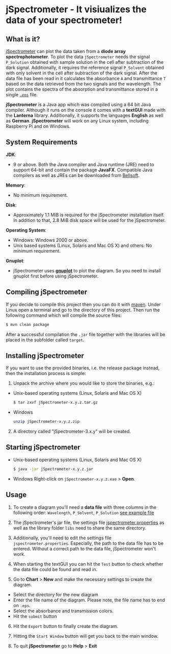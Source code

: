 # jSpectrometer - It visiualizes the data of your spectrometer!

## What is it?
[jSpectrometer](https://github.com/amxyz-cyber/jSpectrometer/tree/master/screenshots)
can plot the data taken from a **diode array spectrophotometer**. To 
plot the data `jSpectrometer` needs the signal `P_Solution` obtained 
with sample solution in the cell after subtraction of the dark signal. 
Additionally, it requires the reference signal `P_Solvent` obtained with
only solvent in the cell after subtraction of the dark signal. After the
data file has been read in it calculates the absorbance `A` and 
transmittance `T` based on the data retrieved from the two signals and 
the wavelength. The plot contains the spectra of the absorption and 
transmittance stored in a single [`.eps`](https://github.com/amxyz-cyber/jSpectrometer/blob/master/screenshots/spectrometer.png) file.

**jSpectrometer** is a Java app which was compiled using a 64 bit Java
compiler. Although it runs on the console it comes with a **textGUI**
made with the **Lanterna** library. Additionally, it supports the
languages **English** as well as **German**. **jSpectrometer** will work
on any Linux system, including Raspberry Pi and on Windows.

## System Requirements
**JDK**:
* 9 or above. Both the Java compiler and Java runtime (JRE) need to 
support 64-bit and contain the package **JavaFX**. Compatible Java
compilers as well as JREs can be downloaded from [Bellsoft](https://bell-sw.com/pages/downloads/).
    
**Memory**:
* No minimum requirement.

**Disk**:
* Approximately 1.1 MiB is required for the jSpectrometer installation 
  itself. In addition to that, 2.8 MiB disk space will be used for 
  the jSpectrometer. 

**Operating System**:
* Windows:
      Windows 2000 or above.
* Unix based systems (Linux, Solaris and Mac OS X) and others:
      No minimum requirement.
      
 **Gnuplot**:
 * jSpectrometer uses [**gnuplot**](http://www.gnuplot.info/) to plot the diagram. So you need
 to install gnuplot first before using jSpectrometer.
 
## Compiling jSpectrometer
If you decide to compile this project then you can do it with [maven](https://maven.apache.org/).
Under Linux open a terminal and go to the directory of this project. 
Then run the following command which will compile the source files:
```bash
$ mvn clean package
```

After a successful compilation the `.jar` file together with the 
libraries will be placed in the subfolder called `target`.

## Installing jSpectrometer
If you want to use the provided binaries, i.e. the release package
instead, then the installation process is simple:

1. Unpack the archive where you would like to store the binaries, e.g.:
* Unix-based operating systems (Linux, Solaris and Mac OS X)
	```bash
	$ tar zxvf jSpectrometer-x.y.z.tar.gz
	```
* Windows
	```bash
	unzip jSpectrometer-x.y.z.zip
	```
2. A directory called "jSpectrometer-3.x.y" will be created.

## Starting jSpectrometer
* Unix-based operating systems (Linux, Solaris and Mac OS X)
	```bash
	$ java -jar jSpectrometer-x.y.z.jar
	```
* Windows
	Right-click on `jSpectrometer-x.y.z.exe` > **Open**.

## Usage
1. To create a diagram you'll need a **data file** with three columns in
the following order:
`Wavelength`, `P_Solvent`, `P_Solution` [see example file](https://github.com/amxyz-cyber/jSpectrometer/blob/master/spectrometer.dat)

2. The jSpectrometer's jar file, the settings file 
[jspectrometer.properties](https://github.com/amxyz-cyber/jSpectrometer/blob/master/jspectrometer.properties)
as well as the library folder `libs` need to share the same directory.

3. Additionally, you'll need to edit the settings file 
`jspectrometer.properties`. Especially, the path to the data file has
to be entered. Without a correct path to the data file, jSpectrometer 
won't work.

4. When starting the textGUI you can hit the `Test` button to check 
whether the data file could be found and read in.

5. Go to **Chart** > **New** and make the necessary settings to
create the diagram. 
* Select the directory for the new diagram
* Enter the file name of the diagram. Please note, the file name has to
end on `.eps`.
* Select the absorbance and transmission colors. 
* Hit the `submit` button

6. Hit the `Export` button to finally create the diagram.

7. Hitting the `Start Window` button will get you back to the main window.

8. To quit **jSpectrometer** go to **Help** > **Exit**

